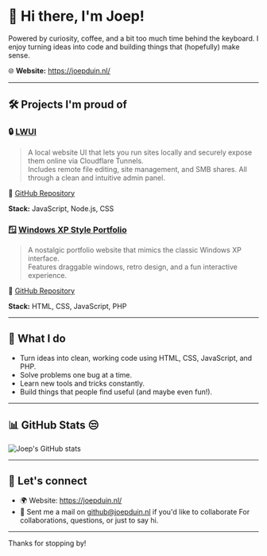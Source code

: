 # 👋 Hi there, I'm Joep!

Powered by curiosity, coffee, and a bit too much time behind the keyboard.
I enjoy turning ideas into code and building things that (hopefully) make sense.

🌐 **Website:** https://joepduin.nl/

---

## 🛠 Projects I'm proud of

### 🔒 [LWUI](https://lwui.joepduin.nl)
> A local website UI that lets you run sites locally and securely expose them online via Cloudflare Tunnels.  
Includes remote file editing, site management, and SMB shares. All through a clean and intuitive admin panel.

🔗 [GitHub Repository](https://github.com/joepduin/LWUI)

**Stack:** JavaScript, Node.js, CSS

### 🪟 [Windows XP Style Portfolio](https://portfolio.joepduin.nl)
> A nostalgic portfolio website that mimics the classic Windows XP interface.  
Features draggable windows, retro design, and a fun interactive experience.

🔗 [GitHub Repository](https://github.com/joepduin/portfolio)

**Stack:** HTML, CSS, JavaScript, PHP

---

## 💼 What I do

- Turn ideas into clean, working code using HTML, CSS, JavaScript, and PHP.
- Solve problems one bug at a time.
- Learn new tools and tricks constantly.
- Build things that people find useful (and maybe even fun!).

---

## 📊 GitHub Stats 😒

![Joep's GitHub stats](https://github-readme-stats.vercel.app/api?username=joepduin&show_icons=true&theme=gruvbox)

---

## 🤝 Let's connect

- 🌍 Website: https://joepduin.nl/
- 💬 Sent me a mail on github@joepduin.nl if you'd like to collaborate For collaborations, questions, or just to say hi.

---

Thanks for stopping by!
